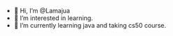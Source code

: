 - 👋 Hi, I’m @Lamajua
- 👀 I’m interested in learning.
- 🌱 I’m currently learning java and taking cs50 course.


<!---
Lamajua/Lamajua is a ✨ special ✨ repository because its `README.md` (this file) appears on your GitHub profile.
You can click the Preview link to take a look at your changes.
--->
